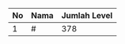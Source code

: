 | No | Nama            | Jumlah Level |
|----|-----------------|--------------|
| 1  | #    |    378        |
